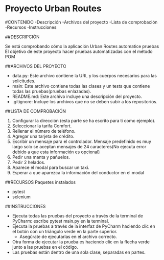 # Proyecto Urban Routes

#CONTENIDO
-Descripción
-Archivos del proyecto
-Lista de comprobación
-Recursos
-Instrucciones

##DESCRIPCIÓN

Se está comprobando cómo la aplicación Urban Routes automatice pruebas
El objetivo de este proyecto hacer pruebas automatizadas con el método POM

##ARCHIVOS DEL PROYECTO
 
- data.py: Este archivo contiene la URL y los cuerpos necesarios para las solicitudes.
- main: Este archivo contiene todas las clases y un tests que contiene todas las pruebas(pruebas enlazadas).
- README.md: Este archivo incluye una descripción del proyecto. 
- .gitignore: Incluye los archivos que no se deben subir a los repositorios.

##LISTA DE COMPROBACIÓN
1. Configurar la dirección (esta parte se ha escrito para ti como ejemplo).
2. Seleccionar la tarifa Comfort.
3. Rellenar el número de teléfono.
4. Agregar una tarjeta de crédito.
5. Escribir un mensaje para el controlador.
   Mensaje predefinido es muy largo solo se aceptan mensajes de 24 caracteres(No ejecuta error debido a que esta información es opcional)
6. Pedir una manta y pañuelos.
7. Pedir 2 helados.
8. Aparece el modal para buscar un taxi.
9. Esperar a que aparezca la información del conductor en el modal

##RECURSOS
Paquetes instalados
- pytest
- selenium

##INSTRUCCIONES
- Ejecuta todas las pruebas del proyecto a través de la terminal de PyCharm: escribe pytest main.py en la terminal.
- Ejecuta la pruebas a través de la interfaz de PyCharm haciendo clic en el botón con un triángulo verde en la parte superior.
  - Asegúrate de ejecutarlas en el archivo correcto.
- Otra forma de ejecutar la prueba es haciendo clic en la flecha verde junto a las pruebas en el código.
- Las pruebas están dentro de una sola clase, separadas en partes.